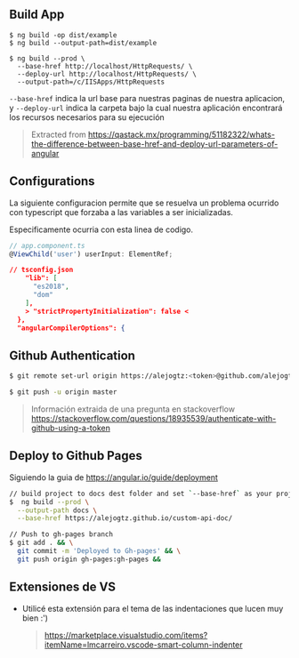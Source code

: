 ## Build App
    $ ng build -op dist/example
    $ ng build --output-path=dist/example

    $ ng build --prod \
      --base-href http://localhost/HttpRequests/ \
      --deploy-url http://localhost/HttpRequests/ \
      --output-path=/c/IISApps/HttpRequests

`--base-href` indica la url base para nuestras paginas de nuestra aplicacion, y `--deploy-url` indica la carpeta bajo la cual nuestra aplicación encontrará los recursos necesarios para su ejecución


> Extracted from
> https://qastack.mx/programming/51182322/whats-the-difference-between-base-href-and-deploy-url-parameters-of-angular


## Configurations
La siguiente configuracion permite que se resuelva un problema ocurrido con typescript que forzaba  a las variables a ser inicializadas.

Especificamente ocurria con esta linea de codigo.

```ts
// app.component.ts
@ViewChild('user') userInput: ElementRef;
```
```json
// tsconfig.json
    "lib": [
      "es2018",
      "dom"
    ],
    > "strictPropertyInitialization": false <
  },
  "angularCompilerOptions": {
```

## Github Authentication

```bash
$ git remote set-url origin https://alejogtz:<token>@github.com/alejogtz/custom-api-doc.git

$ git push -u origin master
```
> Información extraida de una pregunta en stackoverflow
> https://stackoverflow.com/questions/18935539/authenticate-with-github-using-a-token


## Deploy to Github Pages

Siguiendo la guia de https://angular.io/guide/deployment
```bash
// build project to docs dest folder and set `--base-href` as your project page url
$  ng build --prod \
  --output-path docs \
  --base-href https://alejogtz.github.io/custom-api-doc/

// Push to gh-pages branch
$ git add . && \
  git commit -m 'Deployed to Gh-pages' && \
  git push origin gh-pages:gh-pages &&
```


## Extensiones de VS

* Utilicé esta extensión para el tema de las indentaciones que lucen muy bien :')
  > https://marketplace.visualstudio.com/items?itemName=lmcarreiro.vscode-smart-column-indenter

